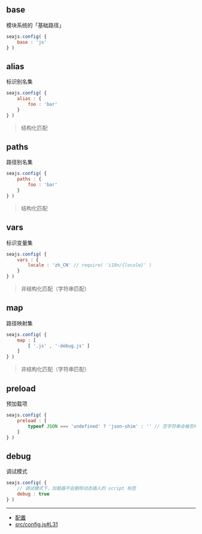 ## base

模块系统的「基础路径」

```js
seajs.config( {
    base : 'js'
} )
```

## alias

标识别名集

```js
seajs.config( {
    alias : {
        foo : 'bar'
    }
} )
```

> 结构化匹配

## paths

路径别名集

```js
seajs.config( {
    paths : {
        foo : 'bar'
    }
} )
```

> 结构化匹配

## vars

标识变量集

```js
seajs.config( {
    vars : {
        locale : 'zh_CN' // require( 'i18n/{locale}' )
    }
} )
```

> 非结构化匹配（字符串匹配）

## map

路径映射集

```js
seajs.config( {
    map : [
        [ '.js' , '-debug.js' ]
    ]
} )
```

> 非结构化匹配（字符串匹配）

## preload

预加载项

```js
seajs.config( {
    preload : [
        typeof JSON === 'undefined' ? 'json-shim' : '' // 空字符串会被忽略掉
    ]
} )
```

## debug

调试模式

```js
seajs.config( {
    // 调试模式下，加载器不会删除动态插入的 script 标签
    debug : true
} )
```

---

- [配置](https://github.com/seajs/seajs/issues/262)
- [src/config.js#L31](https://github.com/seajs/seajs/blob/3.0.0/src/config.js#L31)
